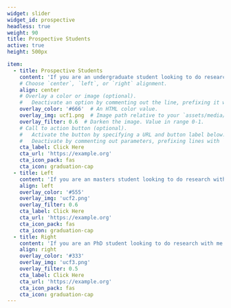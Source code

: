 ```yaml
---
widget: slider
widget_id: prospective
headless: true
weight: 90
title: Prospective Students
active: true
height: 500px

item:
  - title: Prospective Students
    content: 'If you are an undergraduate student looking to do research with me please click below.'
    # Choose `center`, `left`, or `right` alignment.
    align: center
    # Overlay a color or image (optional).
    #   Deactivate an option by commenting out the line, prefixing it with `#`.
    overlay_color: '#666'  # An HTML color value.
    overlay_img: ucf1.png  # Image path relative to your `assets/media/` folder
    overlay_filter: 0.6  # Darken the image. Value in range 0-1.
    # Call to action button (optional).
    #   Activate the button by specifying a URL and button label below.
    #   Deactivate by commenting out parameters, prefixing lines with `#`.
    cta_label: Click Here
    cta_url: 'https://example.org'
    cta_icon_pack: fas
    cta_icon: graduation-cap
  - title: Left
    content: 'If you are an masters student looking to do research with me please click below.'
    align: left
    overlay_color: '#555'
    overlay_img: 'ucf2.png'
    overlay_filter: 0.6
    cta_label: Click Here
    cta_url: 'https://example.org'
    cta_icon_pack: fas
    cta_icon: graduation-cap
  - title: Right
    content: 'If you are an PhD student looking to do research with me please click below.'
    align: right
    overlay_color: '#333'
    overlay_img: 'ucf3.png'
    overlay_filter: 0.5
    cta_label: Click Here
    cta_url: 'https://example.org'
    cta_icon_pack: fas
    cta_icon: graduation-cap
---
```

